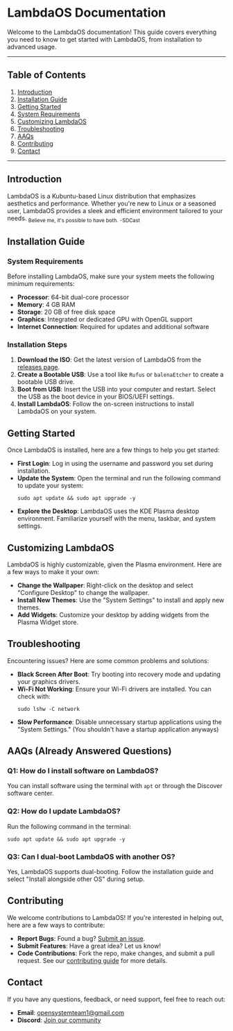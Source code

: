 # LambdaOS Documentation

Welcome to the LambdaOS documentation! This guide covers everything you need to know to get started with LambdaOS, from installation to advanced usage.

---

## Table of Contents

1. [Introduction](#introduction)
2. [Installation Guide](#installation-guide)
3. [Getting Started](#getting-started)
4. [System Requirements](#system-requirements)
5. [Customizing LambdaOS](#customizing-lambdaos)
6. [Troubleshooting](#troubleshooting)
7. [AAQs](#aaqs)
8. [Contributing](#contributing)
9. [Contact](#contact)

---

## Introduction

LambdaOS is a Kubuntu-based Linux distribution that emphasizes aesthetics and performance. Whether you're new to Linux or a seasoned user, LambdaOS provides a sleek and efficient environment tailored to your needs.
<sub>Believe me, it's possible to have both.</sub>
<sub>-SDCast</sub>

## Installation Guide

### System Requirements

Before installing LambdaOS, make sure your system meets the following minimum requirements:

- **Processor**: 64-bit dual-core processor
- **Memory**: 4 GB RAM
- **Storage**: 20 GB of free disk space
- **Graphics**: Integrated or dedicated GPU with OpenGL support
- **Internet Connection**: Required for updates and additional software

### Installation Steps

1. **Download the ISO**: Get the latest version of LambdaOS from the [releases page](https://drive.google.com/file/d/1vrZ7_jmjTdc_1lPE_mvkyO74ilKF2D6V/view?usp=sharing).
2. **Create a Bootable USB**: Use a tool like `Rufus` or `balenaEtcher` to create a bootable USB drive.
3. **Boot from USB**: Insert the USB into your computer and restart. Select the USB as the boot device in your BIOS/UEFI settings.
4. **Install LambdaOS**: Follow the on-screen instructions to install LambdaOS on your system.

## Getting Started

Once LambdaOS is installed, here are a few things to help you get started:

- **First Login**: Log in using the username and password you set during installation.
- **Update the System**: Open the terminal and run the following command to update your system:
  ```
  sudo apt update && sudo apt upgrade -y
  ```
- **Explore the Desktop**: LambdaOS uses the KDE Plasma desktop environment. Familiarize yourself with the menu, taskbar, and system settings.

## Customizing LambdaOS

LambdaOS is highly customizable, given the Plasma environment. Here are a few ways to make it your own:

- **Change the Wallpaper**: Right-click on the desktop and select "Configure Desktop" to change the wallpaper.
- **Install New Themes**: Use the "System Settings" to install and apply new themes.
- **Add Widgets**: Customize your desktop by adding widgets from the Plasma Widget store.

## Troubleshooting

Encountering issues? Here are some common problems and solutions:

- **Black Screen After Boot**: Try booting into recovery mode and updating your graphics drivers.
- **Wi-Fi Not Working**: Ensure your Wi-Fi drivers are installed. You can check with:
  ```
  sudo lshw -C network
  ```
- **Slow Performance**: Disable unnecessary startup applications using the "System Settings." (You shouldn't have a startup application anyways)

## AAQs (Already Answered Questions)

### Q1: How do I install software on LambdaOS?

You can install software using the terminal with `apt` or through the Discover software center.

### Q2: How do I update LambdaOS?

Run the following command in the terminal:
```
sudo apt update && sudo apt upgrade -y
```

### Q3: Can I dual-boot LambdaOS with another OS?

Yes, LambdaOS supports dual-booting. Follow the installation guide and select "Install alongside other OS" during setup.

## Contributing

We welcome contributions to LambdaOS! If you're interested in helping out, here are a few ways to contribute:

- **Report Bugs**: Found a bug? [Submit an issue](https://github.com/theosteam/lambdaos/issues).
- **Submit Features**: Have a great idea? Let us know!
- **Code Contributions**: Fork the repo, make changes, and submit a pull request. See our [contributing guide](contributing.md) for more details.

## Contact

If you have any questions, feedback, or need support, feel free to reach out:

- **Email**: [opensystemteam1@gmail.com](mailto:opensystemteam1@gmail.com)
- **Discord**: [Join our community](https://discord.com/invite/T2wwXw4yrp)
